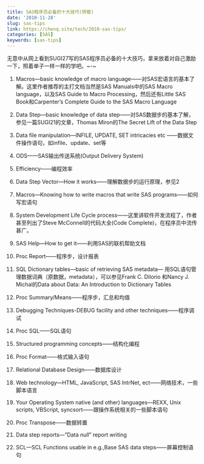 ```yaml
---
title: SAS程序员必备的十大技巧(转载) 
date: '2010-11-28'
slug: sas-tips
link: https://chenq.site/tech/2010-sas-tips/
categories: [SAS]
keywords: [sas-tips]
---
```



无意中从网上看到SUGI27写的SAS程序员必备的十大技巧，拿来放着对自己激励一下，照着单子一样一样的学吧。~-~

1. Macros—basic knowledge of macro language——对SAS宏语言的基本了解。这里作者推荐的主打文档当然是SAS Manuals中的SAS Macro language，以及SAS Guide to Macro Processing，然后还有Little SAS Book和Carpenter’s Complete Guide to the SAS Macro Language
1. Data Step—basic knowledge of data step——对SAS数据步的基本了解，参见一篇SUGI21的文章，Thomas Miron的The Secret Lift of the Data Step
1. Data file manipulation—INFILE, UPDATE, SET intricacies etc ——数据文件操作语句，如infile、update、set等
1. ODS——SAS输出传送系统(Output Delivery System)
1. Efficiency——编程效率
1. Data Step Vector—How it works——理解数据步的运行原理，参见2
1. Macros—Knowing how to write macros that write SAS programs——如何写宏语句
1. System Development Life Cycle process——这里讲软件开发流程了，作者甚至列出了Steve McConnell的代码大全(Code Complete)，在程序员中流传甚广。
1. SAS Help—How to get it——利用SAS的联机帮助文档
1. Proc Report——程序步，设计报表
1. SQL Dictionary tables—basic of retrieving SAS metadata— 用SQL语句管理数据词典（原数据，metadata），可以参见Frank C. DiIorio 和Nancy J. Michal的Data about Data: An Introduction to Dictionary Tables
1. Proc Summary/Means——程序步，汇总和均值
1. Debugging Techniques-DEBUG facility and other techniques——程序调试
1. Proc SQL——SQL语句
1. Structured programming concepts——结构化编程
1. Proc Format——格式输入语句

17. Relational Database Design——数据库设计

18. Web technology—HTML, JavaScript, SAS IntrNet, ect——网络技术，一些脚本语言

19. Your Operating System native (and other) languages—REXX, Unix scripts, VBScript, syncsort——跟操作系统相关的一些脚本语句

20. Proc Transpose——数据转置

21. Data step reports—”Data _null_” report writing

22. SCL—SCL Functions usable in e.g.,Base SAS data steps——屏幕控制语句